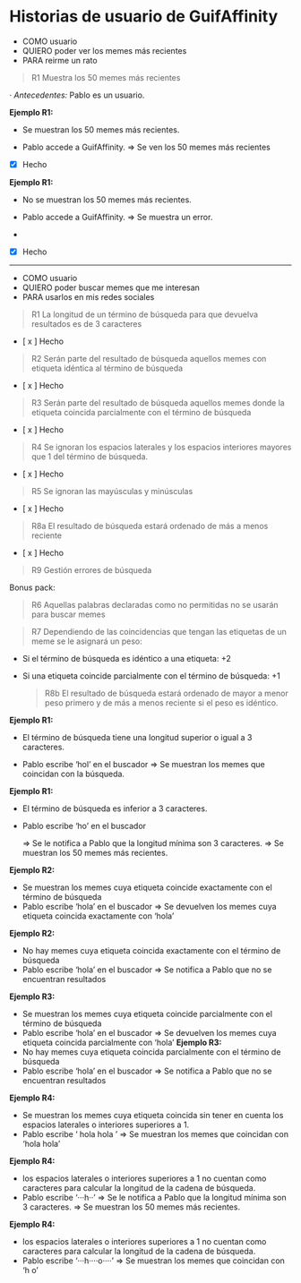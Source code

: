 # Historias de usuario de GuifAffinity

- COMO usuario
- QUIERO poder ver los memes más recientes
- PARA reirme un rato

> R1 Muestra los 50 memes más recientes

· _Antecedentes:_
Pablo es un usuario.

**Ejemplo R1:**

- Se muestran los 50 memes más recientes.

- Pablo accede a GuifAffinity. => Se ven los 50 memes más recientes

- [x] Hecho

**Ejemplo R1:**

- No se muestran los 50 memes más recientes.

- Pablo accede a GuifAffinity. => Se muestra un error.
-
- [x] Hecho

---

- COMO usuario
- QUIERO poder buscar memes que me interesan
- PARA usarlos en mis redes sociales

> R1 La longitud de un término de búsqueda para que devuelva resultados es de 3 caracteres

- [ x ] Hecho

> R2 Serán parte del resultado de búsqueda aquellos memes con etiqueta idéntica al término de búsqueda

- [ x ] Hecho

> R3 Serán parte del resultado de búsqueda aquellos memes donde la etiqueta coincida parcialmente con el término de búsqueda

- [ x ] Hecho

> R4 Se ignoran los espacios laterales y los espacios interiores mayores que 1 del término de búsqueda.

- [ x ] Hecho

> R5 Se ignoran las mayúsculas y minúsculas

- [ x ] Hecho

> R8a El resultado de búsqueda estará ordenado de más a menos reciente

- [ x ] Hecho

> R9 Gestión errores de búsqueda

Bonus pack:

> R6 Aquellas palabras declaradas como no permitidas no se usarán para buscar memes

> R7 Dependiendo de las coincidencias que tengan las etiquetas de un meme se le asignará un peso:

- Si el término de búsqueda es idéntico a una etiqueta: +2

- Si una etiqueta coincide parcialmente con el término de búsqueda: +1

  > R8b El resultado de búsqueda estará ordenado de mayor a menor peso primero y de más a menos reciente si el peso es idéntico.

**Ejemplo R1:**

- El término de búsqueda tiene una longitud superior o igual a 3 caracteres.

- Pablo escribe ‘hol’ en el buscador => Se muestran los memes que coincidan con la búsqueda.

**Ejemplo R1:**

- El término de búsqueda es inferior a 3 caracteres.
- Pablo escribe ‘ho’ en el buscador

  => Se le notifica a Pablo que la longitud mínima son 3 caracteres.
  => Se muestran los 50 memes más recientes.

**Ejemplo R2:**

- Se muestran los memes cuya etiqueta coincide exactamente con el término de búsqueda
- Pablo escribe ‘hola’ en el buscador
  => Se devuelven los memes cuya etiqueta coincida exactamente con ‘hola’

**Ejemplo R2:**

- No hay memes cuya etiqueta coincida exactamente con el término de búsqueda
- Pablo escribe ‘hola’ en el buscador
  => Se notifica a Pablo que no se encuentran resultados

**Ejemplo R3:**

- Se muestran los memes cuya etiqueta coincide parcialmente con el término de búsqueda
- Pablo escribe ‘hola’ en el buscador
  => Se devuelven los memes cuya etiqueta coincida parcialmente con ‘hola’
  **Ejemplo R3:**
- No hay memes cuya etiqueta coincida parcialmente con el término de búsqueda
- Pablo escribe ‘hola’ en el buscador => Se notifica a Pablo que no se encuentran resultados

**Ejemplo R4:**

- Se muestran los memes cuya etiqueta coincida sin tener en cuenta los espacios laterales o interiores superiores a 1.
- Pablo escribe ‘ hola hola ’ => Se muestran los memes que coincidan con ‘hola hola’

**Ejemplo R4:**

- los espacios laterales o interiores superiores a 1 no cuentan como caracteres para calcular la longitud de la cadena de búsqueda.
- Pablo escribe ‘···h··’
  => Se le notifica a Pablo que la longitud mínima son 3 caracteres.
  => Se muestran los 50 memes más recientes.

**Ejemplo R4:**

- los espacios laterales o interiores superiores a 1 no cuentan como caracteres para calcular la longitud de la cadena de búsqueda.
- Pablo escribe ‘···h····o····’
  => Se muestran los memes que coincidan con ‘h o’
